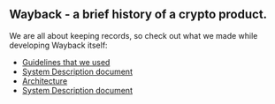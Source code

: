 ## Wayback - a brief history of a crypto product.

We are all about keeping records, so check out what we made while developing Wayback itself:
- [Guidelines that we used](https://guidelines.secureth.org/)
- [System Description document](docs/01%20-%20System%20Description%20Document.md)
- [Architecture](docs/02%20-%20Architecture.md)
- [System Description document](docs/03%20-%20Development%20Plan.md)
